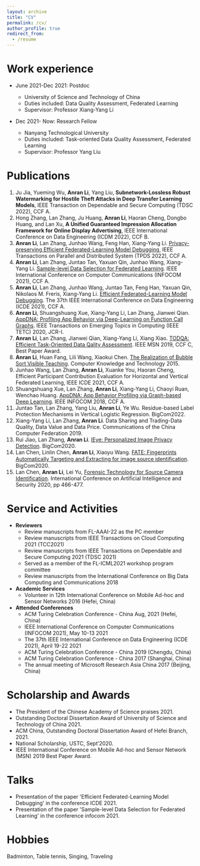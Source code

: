 ```yaml
---
layout: archive
title: "CV"
permalink: /cv/
author_profile: true
redirect_from:
  - /resume
---
```


Work experience
======
* June 2021-Dec 2021: Postdoc 
  * University of Science and Technology of China
  * Duties included: Data Quality Assessment, Federated Learning
  * Supervisor: Professor Xiang-Yang Li

* Dec 2021- Now: Research Fellow
  * Nanyang Technological University
  * Duties included: Task-oriented Data Quality Assessment, Federated Learning
  * Supervisor: Professor Yang Liu

Publications
======
1. Ju Jia, Yueming Wu, **Anran Li**, Yang Liu, **Subnetwork-Lossless Robust Watermarking for Hostile Theft Attacks in Deep Transfer Learning Models**, IEEE Transaction on Dependable and Secure Computing (TDSC 2022), CCF A.
2. Hong Zhang, Lan Zhang, Ju Huang, **Anran Li**, Haoran Cheng, Dongbo Huang, and Lan Xu, **A Unified Guaranteed Impression Allocation Framework for Online Display Advertising**, IEEE International Conference on Data Engineering (ICDM 2022), CCF B.
3. **Anran Li**, Lan Zhang, Junhao Wang, Feng Han, Xiang-Yang Li. [Privacy-preserving Efficient Federated-Learning Model Debugging](https://ieeexplore.ieee.org.remotexs.ntu.edu.sg/stamp/stamp.jsp?tp=&arnumber=9661312), IEEE Transactions on Parallel and Distributed System (TPDS 2022), CCF A.
4. **Anran Li**, Lan Zhang, Juntao Tan, Yaxuan Qin, Junhao Wang, Xiang-Yang Li. [Sample-level Data Selection for Federated Learning](https://ieeexplore.ieee.org.remotexs.ntu.edu.sg/stamp/stamp.jsp?tp=&arnumber=9488723). IEEE International Conference on Computer Communications (INFOCOM 2021), CCF A.
5. **Anran Li**, Lan Zhang, Junhao Wang, Juntao Tan, Feng Han, Yaxuan Qin, Nikolaos M. Freris, Xiang-Yang Li. [Efficient Federated-Learning Model Debugging](https://ieeexplore.ieee.org.remotexs.ntu.edu.sg/stamp/stamp.jsp?tp=&arnumber=9458829). The 37th IEEE International Conference on Data Engineering (ICDE 2021), CCF A.
6. **Anran Li**, Shuangshuang Xue, Xiang-Yang Li, Lan Zhang, Jianwei Qian. [AppDNA: Profiling App Behavior via Deep-Learning on Function Call Graphs](https://ieeexplore.ieee.org.remotexs.ntu.edu.sg/stamp/stamp.jsp?tp=&arnumber=9205639). IEEE Transactions on Emerging Topics in Computing (IEEE TETC) 2020, JCR-I.
7. **Anran Li**, Lan Zhang, Jianwei Qian, Xiang-Yang Li, Xiang Xiao. [TODQA: Efficient Task-Oriented Data Qality Assessment](https://ieeexplore.ieee.org.remotexs.ntu.edu.sg/stamp/stamp.jsp?tp=&arnumber=9066076). IEEE MSN 2019, CCF C, Best Paper Award.
8. **Anran Li**, Huan Fang, Lili Wang, Xiaokui Chen. [The Realization of Bubble Sort Visible Teaching](https://www.docin.com/p-2614679188.html). Computer Knowledge and Technology 2015.
9. Junhao Wang, Lan Zhang, **Anran Li**, Xuanke You, Haoran Cheng, Efficient Participant Contribution Evaluation for Horizontal and Vertical Federated Learning, IEEE ICDE 2021, CCF A.
10. Shuangshuang Xue, Lan Zhang, **Anran Li**, Xiang-Yang Li, Chaoyi Ruan, Wenchao Huang. [AppDNA: App Behavior Profiling via Graph-based Deep Learning](https://ieeexplore.ieee.org.remotexs.ntu.edu.sg/stamp/stamp.jsp?tp=&arnumber=8486327). IEEE INFOCOM 2018, CCF A.
11. Juntao Tan, Lan Zhang, Yang Liu, **Anran Li**, Ye Wu. Residue-based Label Protection Mechanisms in Vertical Logistic Regression. BigCom2022. 
12. Xiang-Yang Li, Lan Zhang, **Anran Li**. Data Sharing and Trading-Data Quality, Data Value and Data Price. Communications of the China Computer Federation 2019. 
13.	Rui Jiao, Lan Zhang, **Anran Li**. [IEye: Personalized Image Privacy Detection](https://ieeexplore.ieee.org.remotexs.ntu.edu.sg/stamp/stamp.jsp?tp=&arnumber=9160454). BigCom2020.
14.	Lan Chen, Linlin Chen, **Anran Li**, Xiaoyu Wang. [FATE: Fingerprints Automatically Targeting and Extracting for image source identiﬁcation](https://ieeexplore.ieee.org.remotexs.ntu.edu.sg/stamp/stamp.jsp?tp=&arnumber=9160466). BigCom2020.
15.	Lan Chen, **Anran Li**, Lei Yu, [Forensic Technology for Source Camera Identification](https://link.springer.com/chapter/10.1007/978-981-15-8101-4_42). International Conference on Artificial Intelligence and Security 2020, pp 466-477.

Service and Activities
======
* **Reviewers**
  * Review manuscripts from FL-AAAI-22 as the PC member
  * Review manuscripts from IEEE Transactions on Cloud Computing 2021 (TCC2021)
  * Review manuscripts from IEEE Transactions on Dependable and Secure Computing 2021 (TDSC 2021)
  * Served as a member of the FL-ICML2021 workshop program committee
  * Review manuscripts from the International Conference on Big Data Computing and Communications 2018 
* **Academic Services**
  * Volunteer in 12th International Conference on Mobile Ad-hoc and Sensor Networks 2016 (Hefei, China)
* **Attended Conferences**
  * ACM Turing Celebration Conference - China Aug, 2021 (Hefei, China)
  * IEEE International Conference on Computer Communications (INFOCOM 2021), May 10-13 2021
  * The 37th IEEE International Conference on Data Engineering (ICDE 2021), April 19-22 2021
  * ACM Turing Celebration Conference - China 2019 (Chengdu, China)
  * ACM Turing Celebration Conference - China 2017 (Shanghai, China)
  * The annual meeting of Microsoft Research Asia China 2017 (Beijing, China)

Scholarship and Awards
======
* The President of the Chinese Academy of Science praises 2021.
* Outstanding Doctoral Dissertation Award of University of Science and Technology of China 2021.
* ACM China, Outstanding Doctoral Dissertation Award of Hefei Branch, 2021.
* National Scholarship, USTC, Sept’2020.
* IEEE International Conference on Mobile Ad-hoc and Sensor Network (MSN) 2019 Best Paper Award.

Talks
======
* Presentation of the paper 'Efficient Federated-Learning Model Debugging' in the conference ICDE 2021.
* Presentation of the paper 'Sample-level Data Selection for Federated Learning' in the conference infocom 2021.
  

Hobbies
======
Badminton, Table tennis, Singing, Traveling
